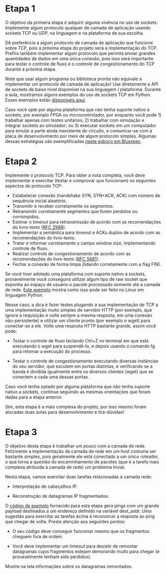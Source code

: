 # Etapa 1

O objetivo da primeira etapa é adquirir alguma vivência no uso de sockets. Implemente algum protocolo qualquer de camada de aplicação usando sockets TCP ou UDP, na linguagem e na plataforma de sua escolha.

Dê preferência a algum protocolo de camada de aplicação que funcione sobre TCP, pois a próxima etapa do projeto será a implementação do TCP. Prefira também implementar algum protocolo que permita enviar grandes quantidades de dados em uma única conexão, pois isso será importante para testar o controle de fluxo e o controle de congestionamento do TCP durante a próxima etapa.

Note que usar algum programa ou biblioteca pronta não equivale a implementar um protocolo de camada de aplicação! Use diretamente a API de sockets de baixo nível disponível na sua linguagem / plataforma. Durante a aula, mostramos alguns exemplos do uso de sockets TCP em Python. Esses exemplos estão [disponíveis aqui](https://gist.github.com/thotypous/10a315490c9c16f0d648f8357e90a349).

Caso você opte por alguma plataforma que não tenha suporte nativo a sockets, por exemplo FPGA ou microcontrolador, por enquanto você pode 1) trabalhar apenas com testes unitários; 2) trabalhar com simulação e integrar sockets ao simulador; ou 3) executar sockets em um computador para emular a parte ainda inexistente do circuito, e comunicar-se com a placa de desenvolvimento por meio de algum protocolo simples. Algumas dessas estratégias são exemplificadas [neste esboço em Bluespec](https://pmatias.me/cco130/public/files/exemplos_bluespec.tar.gz).

# Etapa 2

Implemente o protocolo TCP. Para obter a nota completa, você deve implementar e exercitar (testar e comprovar que funcionam) os seguintes aspectos do protocolo TCP:

  -  Estabelecer conexão (handshake SYN, SYN+ACK, ACK) com número de sequência inicial aleatório.
  -  Transmitir e receber corretamente os segmentos.
  -  Retransmitir corretamente segmentos que forem perdidos ou corrompidos.
  -  Estimar o timeout para retransmissão de acordo com as recomendações do livro-texto ([RFC 2988](https://tools.ietf.org/html/rfc2988)).
  -  Implementar a semântica para timeout e ACKs duplos de acordo com as recomendações do livro-texto.
  -  Tratar e informar corretamente o campo window size, implementando controle de fluxo.
  -  Realizar controle de congestionamento de acordo com as recomendações do livro-texto ([RFC 5681](https://tools.ietf.org/html/rfc5681)).
  -  Fechar a conexão de forma limpa (lidando corretamente com a flag FIN).

Se você tiver adotado uma plataforma com suporte nativo a sockets, provavelmente você conseguirá utilizar algum tipo de raw socket que exponha ao espaço de usuário o pacote processado somente até a camada de rede. [Este exemplo](https://gist.github.com/thotypous/2b9587c8f14eadc8a078a237788941bb) mostra como isso pode ser feito no Linux em linguagem Python.

Nesse caso, a dica é fazer testes plugando a sua implementação de TCP a uma implementação muito simples de servidor HTTP (por exemplo, que ignore a requisição e volte sempre a mesma resposta, em uma conexão não-persistente) e utilizar um cliente pronto (por exemplo o wget) para conectar-se a ele. Volte uma resposta HTTP bastante grande, assim você pode:

  -  Testar o controle de fluxo teclando Ctrl+Z no terminal em que está executando o wget para suspendê-lo, e depois usando o comando fg para retomar a execução do processo.

  -  Testar o controle de congestionamento executando diversas instâncias do seu servidor, que escutem em portas distintas, e verificando se a banda é dividida igualmente entre os diversos clientes (wget) que se conectem a cada uma dessas portas.

Caso você tenha optado por alguma plataforma que não tenha suporte nativo a sockets, continue seguindo as mesmas orientações que foram dadas para a etapa anterior.

Sim, esta etapa é a mais complexa do projeto, por isso mesmo foram alocadas duas aulas para desenvolvimento e tira-dúvidas!

# Etapa 3

O objetivo desta etapa é trabalhar um pouco com a camada de rede. Felizmente a implementação da camada de rede em um host costuma ser bastante simples, pois geralmente ele está conectado a um único roteador, o que torna a questão do encaminhamento de pacotes (que é a tarefa mais complexa atribuída à camada de rede) um problema trivial.

Nesta etapa, vamos exercitar duas tarefas relacionadas à camada rede:

- Interpretação de cabeçalhos IP.

- Reconstrução de datagramas IP fragmentados.

O [código de exemplo](https://gist.github.com/thotypous/660caaf197146bb4b99bc007a31b6119) fornecido para esta etapa gera pings com um grande payload destinados a um endereço definido na variável dest_addr. Uma sugestão para exercitar as tarefas acima é reconstruir a resposta ao ping que chegar de volta. Preste atenção aos seguintes pontos:

- O seu código deve conseguir funcionar mesmo que os fragmentos cheguem fora de ordem.

- Você deve implementar um timeout para desistir de remontar datagramas cujos fragmentos estejam demorando muito para chegar (e provavelmente tenham sido perdidos).

Mostre na tela informações sobre os datagramas remontados.